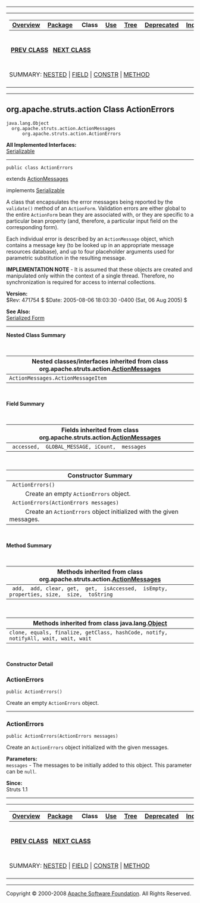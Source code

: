 ------------------------------------------------------------------------

<span id="navbar_top"></span> [](#skip-navbar_top "Skip navigation links")

<table>
<colgroup>
<col width="50%" />
<col width="50%" />
</colgroup>
<tbody>
<tr class="odd">
<td align="left"><span id="navbar_top_firstrow"></span>
<table>
<tbody>
<tr class="odd">
<td align="left"><a href="../../../../overview-summary.html.md"><strong>Overview</strong></a> </td>
<td align="left"><a href="package-summary.html.md"><strong>Package</strong></a> </td>
<td align="left"> <strong>Class</strong> </td>
<td align="left"><a href="class-use/ActionErrors.html.md"><strong>Use</strong></a> </td>
<td align="left"><a href="package-tree.html.md"><strong>Tree</strong></a> </td>
<td align="left"><a href="../../../../deprecated-list.html.md"><strong>Deprecated</strong></a> </td>
<td align="left"><a href="../../../../index-all.html.md"><strong>Index</strong></a> </td>
<td align="left"><a href="../../../../help-doc.html.md"><strong>Help</strong></a> </td>
</tr>
</tbody>
</table></td>
<td align="left"></td>
</tr>
<tr class="even">
<td align="left"> <a href="../../../../org/apache/struts/action/Action.html.md" title="class in org.apache.struts.action"><strong>PREV CLASS</strong></a>   <a href="../../../../org/apache/struts/action/ActionForm.html" title="class in org.apache.struts.action"><strong>NEXT CLASS</strong></a></td>
<td align="left"><a href="../../../../index.html.md?org/apache/struts/action/ActionErrors.html"><strong>FRAMES</strong></a>    <a href="ActionErrors.html"><strong>NO FRAMES</strong></a>    
<a href="../../../../allclasses-noframe.html.md"><strong>All Classes</strong></a></td>
</tr>
<tr class="odd">
<td align="left">SUMMARY: <a href="#nested_classes_inherited_from_class_org.apache.struts.action.ActionMessages">NESTED</a> | <a href="#fields_inherited_from_class_org.apache.struts.action.ActionMessages">FIELD</a> | <a href="#constructor_summary">CONSTR</a> | <a href="#methods_inherited_from_class_org.apache.struts.action.ActionMessages">METHOD</a></td>
<td align="left">DETAIL: FIELD | <a href="#constructor_detail">CONSTR</a> | METHOD</td>
</tr>
</tbody>
</table>

<span id="skip-navbar_top"></span>

------------------------------------------------------------------------

org.apache.struts.action
 Class ActionErrors
------------------------

    java.lang.Object
      org.apache.struts.action.ActionMessages
          org.apache.struts.action.ActionErrors

**All Implemented Interfaces:**  
[Serializable](http://java.sun.com/j2se/1.4.2/docs/api/java/io/Serializable.html.md?is-external=true "class or interface in java.io")

------------------------------------------------------------------------

    public class ActionErrors

extends [ActionMessages](../../../../org/apache/struts/action/ActionMessages.html.md "class in org.apache.struts.action")

implements [Serializable](http://java.sun.com/j2se/1.4.2/docs/api/java/io/Serializable.html.md?is-external=true "class or interface in java.io")

A class that encapsulates the error messages being reported by the `validate()` method of an `ActionForm`. Validation errors are either global to the entire `ActionForm` bean they are associated with, or they are specific to a particular bean property (and, therefore, a particular input field on the corresponding form).

Each individual error is described by an `ActionMessage` object, which contains a message key (to be looked up in an appropriate message resources database), and up to four placeholder arguments used for parametric substitution in the resulting message.

**IMPLEMENTATION NOTE** - It is assumed that these objects are created and manipulated only within the context of a single thread. Therefore, no synchronization is required for access to internal collections.

**Version:**  
$Rev: 471754 $ $Date: 2005-08-06 18:03:30 -0400 (Sat, 06 Aug 2005) $

**See Also:**  
[Serialized Form](../../../../serialized-form.html.md#org.apache.struts.action.ActionErrors)

------------------------------------------------------------------------

<span id="nested_class_summary"></span>

**Nested Class Summary**

 <span id="nested_classes_inherited_from_class_org.apache.struts.action.ActionMessages"></span>

| **Nested classes/interfaces inherited from class org.apache.struts.action.[ActionMessages](../../../../org/apache/struts/action/ActionMessages.html.md "class in org.apache.struts.action")** |
|--------------------------------------------------------------------------------------------------------------------------------------------------------------------------------------------|
| `ActionMessages.ActionMessageItem`                                                                                                                                                         |

  <span id="field_summary"></span>

**Field Summary**

 <span id="fields_inherited_from_class_org.apache.struts.action.ActionMessages"></span>

| **Fields inherited from class org.apache.struts.action.[ActionMessages](../../../../org/apache/struts/action/ActionMessages.html.md "class in org.apache.struts.action")** |
|-------------------------------------------------------------------------------------------------------------------------------------------------------------------------|
| ` accessed,  GLOBAL_MESSAGE, iCount,  messages`                                                                                                                         |

  <span id="constructor_summary"></span>

| **Constructor Summary**                                                         |
|---------------------------------------------------------------------------------|
| ` ActionErrors()`                                                               
            Create an empty `ActionErrors` object.                                |
| ` ActionErrors(ActionErrors messages)`                                          
            Create an `ActionErrors` object initialized with the given messages.  |

  <span id="method_summary"></span>

**Method Summary**

 <span id="methods_inherited_from_class_org.apache.struts.action.ActionMessages"></span>

| **Methods inherited from class org.apache.struts.action.[ActionMessages](../../../../org/apache/struts/action/ActionMessages.html.md "class in org.apache.struts.action")** |
|--------------------------------------------------------------------------------------------------------------------------------------------------------------------------|
| ` add,  add, clear, get,  get,  isAccessed,  isEmpty,  properties, size,  size,  toString`                                                                               |

 <span id="methods_inherited_from_class_java.lang.Object"></span>

| **Methods inherited from class java.lang.[Object](http://java.sun.com/j2se/1.4.2/docs/api/java/lang/Object.html.md?is-external=true "class or interface in java.lang")** |
|-----------------------------------------------------------------------------------------------------------------------------------------------------------------------|
| `clone, equals, finalize, getClass, hashCode, notify, notifyAll, wait, wait, wait`                                                                                    |

 

<span id="constructor_detail"></span>

**Constructor Detail**

### ActionErrors

    public ActionErrors()

Create an empty `ActionErrors` object.

------------------------------------------------------------------------

### ActionErrors

    public ActionErrors(ActionErrors messages)

Create an `ActionErrors` object initialized with the given messages.

**Parameters:**  
`messages` - The messages to be initially added to this object. This parameter can be `null`.

**Since:**  
Struts 1.1

------------------------------------------------------------------------

<span id="navbar_bottom"></span> [](#skip-navbar_bottom "Skip navigation links")

<table>
<colgroup>
<col width="50%" />
<col width="50%" />
</colgroup>
<tbody>
<tr class="odd">
<td align="left"><span id="navbar_bottom_firstrow"></span>
<table>
<tbody>
<tr class="odd">
<td align="left"><a href="../../../../overview-summary.html.md"><strong>Overview</strong></a> </td>
<td align="left"><a href="package-summary.html.md"><strong>Package</strong></a> </td>
<td align="left"> <strong>Class</strong> </td>
<td align="left"><a href="class-use/ActionErrors.html.md"><strong>Use</strong></a> </td>
<td align="left"><a href="package-tree.html.md"><strong>Tree</strong></a> </td>
<td align="left"><a href="../../../../deprecated-list.html.md"><strong>Deprecated</strong></a> </td>
<td align="left"><a href="../../../../index-all.html.md"><strong>Index</strong></a> </td>
<td align="left"><a href="../../../../help-doc.html.md"><strong>Help</strong></a> </td>
</tr>
</tbody>
</table></td>
<td align="left"></td>
</tr>
<tr class="even">
<td align="left"> <a href="../../../../org/apache/struts/action/Action.html.md" title="class in org.apache.struts.action"><strong>PREV CLASS</strong></a>   <a href="../../../../org/apache/struts/action/ActionForm.html" title="class in org.apache.struts.action"><strong>NEXT CLASS</strong></a></td>
<td align="left"><a href="../../../../index.html.md?org/apache/struts/action/ActionErrors.html"><strong>FRAMES</strong></a>    <a href="ActionErrors.html"><strong>NO FRAMES</strong></a>    
<a href="../../../../allclasses-noframe.html.md"><strong>All Classes</strong></a></td>
</tr>
<tr class="odd">
<td align="left">SUMMARY: <a href="#nested_classes_inherited_from_class_org.apache.struts.action.ActionMessages">NESTED</a> | <a href="#fields_inherited_from_class_org.apache.struts.action.ActionMessages">FIELD</a> | <a href="#constructor_summary">CONSTR</a> | <a href="#methods_inherited_from_class_org.apache.struts.action.ActionMessages">METHOD</a></td>
<td align="left">DETAIL: FIELD | <a href="#constructor_detail">CONSTR</a> | METHOD</td>
</tr>
</tbody>
</table>

<span id="skip-navbar_bottom"></span>

------------------------------------------------------------------------

Copyright © 2000-2008 [Apache Software Foundation](http://www.apache.org/). All Rights Reserved.
